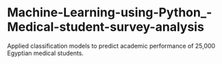 # Machine-Learning-using-Python_-Medical-student-survey-analysis
Applied classification models to predict academic performance of 25,000 Egyptian medical students. 

